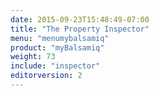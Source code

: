 ```yaml
---
date: 2015-09-23T15:48:49-07:00
title: "The Property Inspector"
menu: "menumybalsamiq"
product: "myBalsamiq"
weight: 73
include: "inspector"
editorversion: 2
---
```

